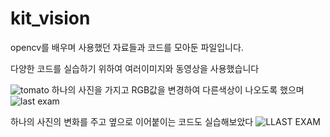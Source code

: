 # kit_vision

opencv를 배우며 사용했던 자료들과 코드를 모아둔 파일입니다.

다양한 코드를 실습하기 위하여 여러이미지와 동영상을 사용했습니다

![tomato](https://github.com/lycan0512/kit_vision/assets/83609837/d385d689-3565-42b7-9563-e33ab400631d)
하나의 사진을 가지고 RGB값을 변경하여 다른색상이 나오도록 했으며
![last exam](https://github.com/lycan0512/kit_vision/assets/83609837/65066097-2b42-4d95-b017-00b0b33c5edd)

하나의 사진의 변화를 주고 옆으로 이어붙이는 코드도 실습해보았다
![LLAST EXAM](https://github.com/lycan0512/kit_vision/assets/83609837/c219a218-1497-4410-85f7-50400ad08034)

